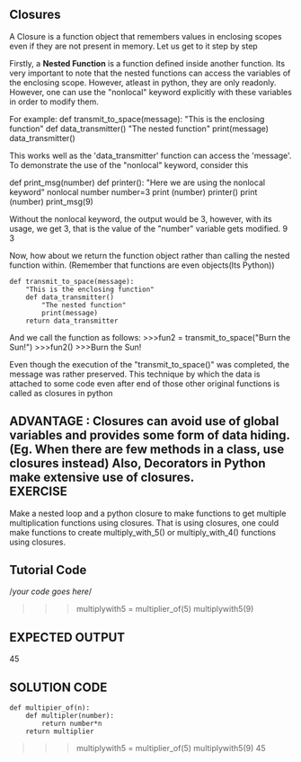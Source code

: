 Closures
--------

A Closure is a function object that remembers values in enclosing scopes even if they are not present in memory. Let us get to it step by step

Firstly, a **Nested Function** is a function defined inside another function. Its very important to note that the nested functions can access the variables of the enclosing scope. However, atleast in python, they are only readonly. However, one can use the "nonlocal" keyword explicitly with these variables in order to modify them.

For example:
	def transmit_to_space(message):
		"This is the enclosing function"
		def data_transmitter()
			"The nested function"
			print(message)
		data_transmitter()

This works well as the 'data_transmitter' function can access the 'message'. To demonstrate the use of the "nonlocal" keyword, consider this 

def print_msg(number)
	def printer():
		"Here we are using the nonlocal keyword"
		nonlocal number
		number=3
		print (number)
	printer()
	print (number)
print_msg(9)       

Without the nonlocal keyword, the output would be 3, however, with its usage, we get 3, that is the value of the "number" variable gets modified.
												  9         						 3

Now, how about we return the function object rather than calling the nested function within. (Remember that functions are even objects(Its Python))

	def transmit_to_space(message):
		"This is the enclosing function"
		def data_transmitter()
			"The nested function"
			print(message)
		return data_transmitter

And we call the function as follows:
	>>>fun2 = transmit_to_space("Burn the Sun!")
	>>>fun2()
	>>>Burn the Sun!

Even though the execution of the "transmit_to_space()" was completed, the message was rather preserved. This technique by which the data is attached to some code even after end of those other original functions is called as closures in python

ADVANTAGE : Closures can avoid use of global variables and provides some form of data hiding.(Eg. When there are few methods in a class, use closures instead)
			Also, Decorators in Python make extensive use of closures.			
EXERCISE
---------

Make a nested loop and a python closure to make functions to get multiple multiplication functions using closures. That is using closures, one could make functions to create multiply_with_5() or multiply_with_4() functions using closures.

Tutorial Code
-------------
/*your code goes here*/

>>>multiplywith5 = multiplier_of(5)
>>>multiplywith5(9)

EXPECTED OUTPUT
---------------

45

SOLUTION CODE 
-------------

	def multipier_of(n):
		def multipler(number):
			return number*n
		return multiplier


>>>multiplywith5 = multiplier_of(5)
>>>multiplywith5(9)
45

	
